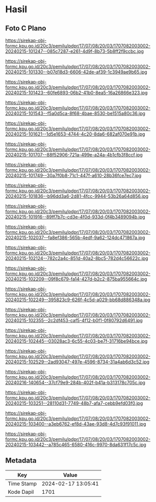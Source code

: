 # Hasil

## Foto C Plano

https://sirekap-obj-formc.kpu.go.id/20c3/pemilu/pdpr/17/07/08/20/03/1707082003002-20240215-101247--085c7287-e261-4d9f-8b73-5b8ff2f9ccbc.jpg

https://sirekap-obj-formc.kpu.go.id/20c3/pemilu/pdpr/17/07/08/20/03/1707082003002-20240215-101330--b07d18d3-6606-42de-af39-1c3949ae9b65.jpg

https://sirekap-obj-formc.kpu.go.id/20c3/pemilu/pdpr/17/07/08/20/03/1707082003002-20240215-101423--60fe6893-06b2-41b0-8ea5-16a26866e323.jpg

https://sirekap-obj-formc.kpu.go.id/20c3/pemilu/pdpr/17/07/08/20/03/1707082003002-20240215-101543--f5a0d5ca-8f68-4bae-8530-be1515a80c36.jpg

https://sirekap-obj-formc.kpu.go.id/20c3/pemilu/pdpr/17/07/08/20/03/1707082003002-20240215-101621--1d5e1653-4744-4c20-8da6-682af070e91b.jpg

https://sirekap-obj-formc.kpu.go.id/20c3/pemilu/pdpr/17/07/08/20/03/1707082003002-20240215-101707--88f52906-721a-499e-a24a-4b1cfb3f8ccf.jpg

https://sirekap-obj-formc.kpu.go.id/20c3/pemilu/pdpr/17/07/08/20/03/1707082003002-20240215-101749--30a7f0b8-71c1-447f-a610-28b36fce7ec7.jpg

https://sirekap-obj-formc.kpu.go.id/20c3/pemilu/pdpr/17/07/08/20/03/1707082003002-20240215-101836--b96dd3a6-2d81-4fcc-9944-53b26a64d856.jpg

https://sirekap-obj-formc.kpu.go.id/20c3/pemilu/pdpr/17/07/08/20/03/1707082003002-20240215-101916--89ff7b7c-cd3e-4f0d-933d-0f4b3489094b.jpg

https://sirekap-obj-formc.kpu.go.id/20c3/pemilu/pdpr/17/07/08/20/03/1707082003002-20240215-102037--fa8ef386-565b-4edf-9a62-124dc471867a.jpg

https://sirekap-obj-formc.kpu.go.id/20c3/pemilu/pdpr/17/07/08/20/03/1707082003002-20240215-102124--782c2a4c-851d-40a2-8bc5-782d4c56622c.jpg

https://sirekap-obj-formc.kpu.go.id/20c3/pemilu/pdpr/17/07/08/20/03/1707082003002-20240215-102209--09f8c679-fa14-427d-b2c2-875ba955664c.jpg

https://sirekap-obj-formc.kpu.go.id/20c3/pemilu/pdpr/17/07/08/20/03/1707082003002-20240215-102249--395823c9-626f-4c5d-a029-bb68d886348a.jpg

https://sirekap-obj-formc.kpu.go.id/20c3/pemilu/pdpr/17/07/08/20/03/1707082003002-20240215-102355--2c2df453-caf5-4f12-b0f1-0f80792d6491.jpg

https://sirekap-obj-formc.kpu.go.id/20c3/pemilu/pdpr/17/07/08/20/03/1707082003002-20240215-102445--03028ac3-6c55-4c03-be7f-31716be94bce.jpg

https://sirekap-obj-formc.kpu.go.id/20c3/pemilu/pdpr/17/07/08/20/03/1707082003002-20240215-102529--2ad93047-497e-4596-8734-31a4ab6d3c52.jpg

https://sirekap-obj-formc.kpu.go.id/20c3/pemilu/pdpr/17/07/08/20/03/1707082003002-20240216-140654--37cf79e9-284b-402f-b41a-b313178c705c.jpg

https://sirekap-obj-formc.kpu.go.id/20c3/pemilu/pdpr/17/07/08/20/03/1707082003002-20240215-103251--28110d31-7749-48b7-afa7-cebb9efd03f0.jpg

https://sirekap-obj-formc.kpu.go.id/20c3/pemilu/pdpr/17/07/08/20/03/1707082003002-20240215-103400--a3eb6762-ef8d-43ae-93d8-4d7c93f91011.jpg

https://sirekap-obj-formc.kpu.go.id/20c3/pemilu/pdpr/17/07/08/20/03/1707082003002-20240215-103442--a785c465-6580-416c-9970-8da631f17c5c.jpg


## Metadata

| Key        | Value               |
| ---------- | ------------------- |
| Time Stamp | 2024-02-17 13:05:41 |
| Kode Dapil | 1701                |



